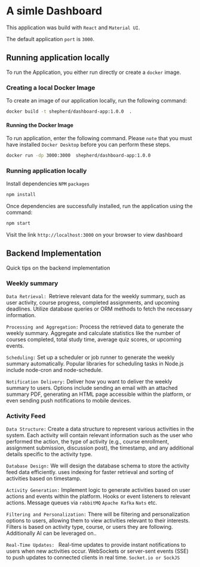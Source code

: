 # A simle Dashboard
This application was build with `React` and `Material UI`.

The default application `port` is `3000`.

## Running application locally
To run the Application, you either run directly or create a `docker` image.

### Creating a local Docker Image
To create an image of our application locally, run the following command:
```bash
docker build -t shepherd/dashboard-app:1.0.0  .
```

#### Running the Docker Image
To run application, enter the following command. Please `note` that you must have installed `Docker Desktop` before you can perform these steps. 
```bash
docker run -dp 3000:3000  shepherd/dashboard-app:1.0.0
```

### Running application locally
Install dependencies `NPM` `packages`
```bash
npm install 
```

Once dependencies are successfully installed, run the application using the command:
```bash
npm start
```

Visit the link `http://localhost:3000` on your browser to view dashboard

## Backend Implementation
Quick tips on the backend implementation

### Weekly summary


`Data Retrieval: `Retrieve relevant data for the weekly summary, such as user activity, course progress, completed assignments, and upcoming deadlines. Utilize database queries or ORM methods to fetch the necessary information.

`Processing and Aggregation:` Process the retrieved data to generate the weekly summary. Aggregate and calculate statistics like the number of courses completed, total study time, average quiz scores, or upcoming events. 

`Scheduling:` Set up a scheduler or job runner to generate the weekly summary automatically. Popular libraries for scheduling tasks in Node.js include node-cron and node-schedule. 

`Notification Delivery:` Deliver how you want to deliver the weekly summary to users. Options include sending an email with an attached summary PDF, generating an HTML page accessible within the platform, or even sending push notifications to mobile devices. 


### Activity Feed

`Data Structure:` Create a data structure to represent various activities in the system. Each activity will contain relevant information such as the user who performed the action, the type of activity (e.g., course enrollment, assignment submission, discussion post), the timestamp, and any additional details specific to the activity type.

`Database Design:` We will design the database schema to store the activity feed data efficiently. uses indexing for faster retrieval and sorting of activities based on timestamp.

`Activity Generation:` Implement logic to generate activities based on user actions and events within the platform. Hooks or event listeners to relevant actions. Message queues via `rabbitMQ` `Apache Kafka` `Nats` etc.

`Filtering and Personalization:` There will be filtering and personalization options to users, allowing them to view activities relevant to their interests. Filters is based on activity type, course, or users they are following. Additionally AI can be leveraged on..

`Real-Time Updates: ` Real-time updates to provide instant notifications to users when new activities occur. WebSockets or server-sent events (SSE) to push updates to connected clients in real time. `Socket.io or SockJS` 